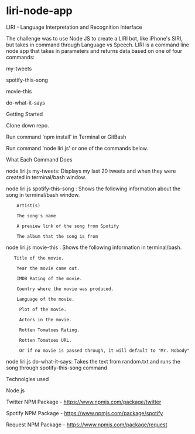 # liri-node-app

LIRI - Language Interpretation and Recognition Interface

The challenge was to use Node JS to create a LIRI bot, like iPhone's SIRI, but takes in command through Language vs Speech. LIRI is a command line node app that takes in parameters and returns data based on one of four commands:

  my-tweets

  spotify-this-song

  movie-this

  do-what-it-says

Getting Started

  Clone down repo.

  Run command 'npm install' in Terminal or GitBash

  Run command 'node liri.js' or one of the commands below.

What Each Command Does

  node liri.js my-tweets: Displays my last 20 tweets and when they were created in terminal/bash window.

  node liri.js spotify-this-song <song name>: Shows the following information about the song in terminal/bash window.
 
        Artist(s)

        The song's name

        A preview link of the song from Spotify

        The album that the song is from

node liri.js movie-this <movie name>: Shows the following information in terminal/bash.

       Title of the movie.

        Year the movie came out.

        IMDB Rating of the movie.

        Country where the movie was produced.

        Language of the movie.

         Plot of the movie.

         Actors in the movie.

         Rotten Tomatoes Rating.

         Rotten Tomatoes URL.

         Or if no movie is passed through, it will default to "Mr. Nobody"

node liri.js do-what-it-says: Takes the text from random.txt and runs the song through spotify-this-song command


Technolgies used

Node.js

Twitter NPM Package - https://www.npmjs.com/package/twitter

Spotify NPM Package - https://www.npmjs.com/package/spotify

Request NPM Package - https://www.npmjs.com/package/request
